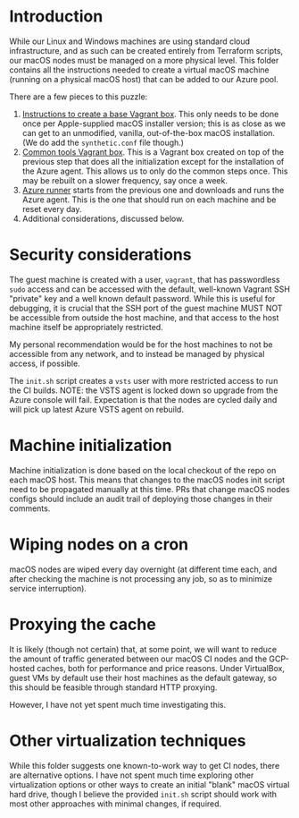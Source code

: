 # Introduction

While our Linux and Windows machines are using standard cloud infrastructure,
and as such can be created entirely from Terraform scripts, our macOS nodes
must be managed on a more physical level. This folder contains all the
instructions needed to create a virtual macOS machine (running on a physical
macOS host) that can be added to our Azure pool.

There are a few pieces to this puzzle:

1. [Instructions to create a base Vagrant box](1-create-box/README.md). This only
   needs to be done once per Apple-supplied macOS installer version; this is as
   close as we can get to an unmodified, vanilla, out-of-the-box macOS
   installation. (We do add the `synthetic.conf` file though.)
2. [Common tools Vagrant box](2-common-box/README.md). This is a Vagrant box
   created on top of the previous step that does all the initialization except
   for the installation of the Azure agent. This allows us to only do the common
   steps once. This may be rebuilt on a slower frequency, say once a week.
1. [Azure runner](2-running-box/README.md) starts from the previous one and
   downloads and runs the Azure agent. This is the one that should run on each
   machine and be reset every day.
3. Additional considerations, discussed below.

# Security considerations

The guest machine is created with a user, `vagrant`, that has passwordless
`sudo` access and can be accessed with the default, well-known Vagrant SSH
"private" key and a well known default password. While this is useful for debugging,
it is crucial that the SSH port of the guest machine MUST NOT be accessible from
outside the host machine, and that access to the host machine itself be appropriately
restricted.

My personal recommendation would be for the host machines to not be accessible
from any network, and to instead be managed by physical access, if possible.

The `init.sh` script creates a `vsts` user with more restricted access to run
the CI builds. NOTE: the VSTS agent is locked down so upgrade from the Azure console
will fail. Expectation is that the nodes are cycled daily and will pick up latest
Azure VSTS agent on rebuild.

# Machine initialization

Machine initialization is done based on the local checkout of the repo on each
macOS host. This means that changes to the macOS nodes init script need to be
propagated manually at this time. PRs that change macOS nodes configs should
include an audit trail of deploying those changes in their comments.

# Wiping nodes on a cron

macOS nodes are wiped every day overnight (at different time each, and after
checking the machine is not processing any job, so as to minimize service
interruption).

# Proxying the cache

It is likely (though not certain) that, at some point, we will want to reduce
the amount of traffic generated between our macOS CI nodes and the GCP-hosted
caches, both for performance and price reasons. Under VirtualBox, guest VMs by
default use their host machines as the default gateway, so this should be
feasible through standard HTTP proxying.

However, I have not yet spent much time investigating this.

# Other virtualization techniques

While this folder suggests one known-to-work way to get CI nodes, there are
alternative options. I have not spent much time exploring other virtualization
options or other ways to create an initial "blank" macOS virtual hard drive,
though I believe the provided `init.sh` script should work with most other
approaches with minimal changes, if required.
